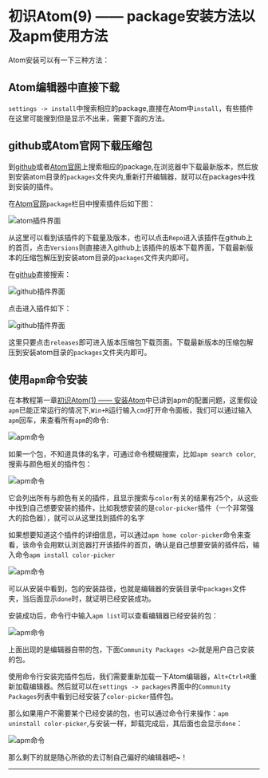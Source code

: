 # 初识Atom(9) —— package安装方法以及apm使用方法

Atom安装可以有一下三种方法：

## Atom编辑器中直接下载

`settings -> install`中搜索相应的package,直接在Atom中`install`，有些插件在这里可能搜到但是显示不出来，需要下面的方法。

## github或Atom官网下载压缩包

到[github][7]或者[Atom官网][8]上搜索相应的package,在浏览器中下载最新版本，然后放到安装atom目录的`packages`文件夹内,重新打开编辑器，就可以在packages中找到安装的插件。

在[Atom官网][8]`package`栏目中搜索插件后如下图：

![][9]

从这里可以看到该插件的下载量及版本，也可以点击`Repo`进入该插件在github上的首页，点击`Versions`则直接进入github上该插件的版本下载界面，下载最新版本的压缩包解压到安装atom目录的`packages`文件夹内即可。

在[github][7]直接搜索：

![][10]

点击进入插件如下：

![][11]

这里只要点击`releases`即可进入版本压缩包下载页面。下载最新版本的压缩包解压到安装atom目录的`packages`文件夹内即可。


## 使用`apm`命令安装

在本教程第一章[初识Atom(1) —— 安装Atom][1]中已讲到apm的配置问题，这里假设`apm`已能正常运行的情况下,`Win+R`运行输入`cmd`打开命令面板，我们可以通过输入`apm`回车，来查看所有`apm`的命令:

![][2]

如果一个包，不知道具体的名字，可通过命令模糊搜索，比如`apm search color`,搜索与颜色相关的插件包：

![][3]

它会列出所有与颜色有关的插件，且显示搜索与`color`有关的结果有25个，从这些中找到自己想要安装的插件，比如我想安装的是`color-picker`插件（一个非常强大的拾色器），就可以从这里找到插件的名字

如果想要知道这个插件的详细信息，可以通过`apm home color-picker`命令来查看，该命令会用默认浏览器打开该插件的首页，确认是自己想要安装的插件后，输入命令`apm install color-picker`

![][4]

可以从安装中看到，包的安装路径，也就是编辑器的安装目录中`packages`文件夹，当后面显示`done`时，就证明已经安装成功。

安装成功后，命令行中输入`apm list`可以查看编辑器已经安装的包：

![][5]

上面出现的是编辑器自带的包，下面`Community Packages <2>`就是用户自己安装的包。

使用命令行安装完插件包后，我们需要重新加载一下Atom编辑器，`Alt+Ctrl+R`重新加载编辑器。然后就可以在`settings -> packages`界面中的`Community Packages`列表中看到已经安装了`color-picker`插件包。

那么如果用户不需要某个已经安装的包，也可以通过命令行来操作：`apm uninstall color-picker`,与安装一样，卸载完成后，其后面也会显示`done`：

![][6]

那么剩下的就是随心所欲的去订制自己偏好的编辑器吧~！

***

[1]:/install.md "安装Atom"
[2]:https://github.com/kaivin/atom/raw/master/images/package/apm1.png "apm命令"
[3]:https://github.com/kaivin/atom/raw/master/images/package/apm2.png "apm命令"
[4]:https://github.com/kaivin/atom/raw/master/images/package/apm3.png "apm命令"
[5]:https://github.com/kaivin/atom/raw/master/images/package/apm4.png "apm命令"
[6]:https://github.com/kaivin/atom/raw/master/images/package/apm5.png "apm命令"
[7]:https://github.com/ "github官网"
[8]:https://atom.io/packages/ "Atom官网"
[9]:https://github.com/kaivin/atom/raw/master/images/package/atom.png "atom插件界面"
[10]:https://github.com/kaivin/atom/raw/master/images/package/github1.png "github插件界面"
[11]:https://github.com/kaivin/atom/raw/master/images/package/github2.png "github插件界面"
